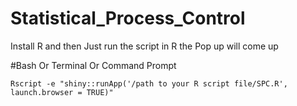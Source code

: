 # Statistical_Process_Control

Install R and then Just run the script in R the Pop up will come up 

#Bash Or Terminal Or Command Prompt
```
Rscript -e "shiny::runApp('/path to your R script file/SPC.R', launch.browser = TRUE)"
```

